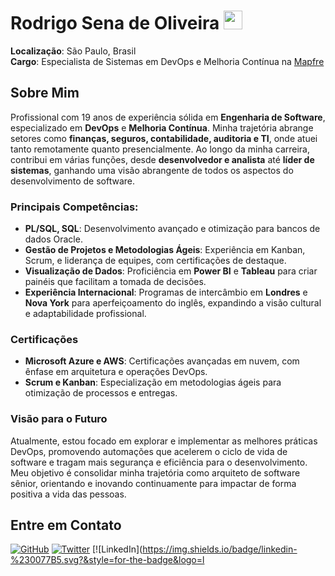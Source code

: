 # Rodrigo Sena de Oliveira <img src="https://cdn-icons-png.flaticon.com/512/197/197386.png" width="30" />

**Localização**: São Paulo, Brasil  
**Cargo**: Especialista de Sistemas em DevOps e Melhoria Contínua na [Mapfre](https://www.mapfre.com)  

## Sobre Mim
Profissional com 19 anos de experiência sólida em **Engenharia de Software**, especializado em **DevOps** e **Melhoria Contínua**. Minha trajetória abrange setores como **finanças, seguros, contabilidade, auditoria e TI**, onde atuei tanto remotamente quanto presencialmente. Ao longo da minha carreira, contribui em várias funções, desde **desenvolvedor e analista** até **líder de sistemas**, ganhando uma visão abrangente de todos os aspectos do desenvolvimento de software.

### Principais Competências:
- **PL/SQL, SQL**: Desenvolvimento avançado e otimização para bancos de dados Oracle.
- **Gestão de Projetos e Metodologias Ágeis**: Experiência em Kanban, Scrum, e liderança de equipes, com certificações de destaque.
- **Visualização de Dados**: Proficiência em **Power BI** e **Tableau** para criar painéis que facilitam a tomada de decisões.
- **Experiência Internacional**: Programas de intercâmbio em **Londres** e **Nova York** para aperfeiçoamento do inglês, expandindo a visão cultural e adaptabilidade profissional.

### Certificações
- **Microsoft Azure e AWS**: Certificações avançadas em nuvem, com ênfase em arquitetura e operações DevOps.
- **Scrum e Kanban**: Especialização em metodologias ágeis para otimização de processos e entregas.

### Visão para o Futuro
Atualmente, estou focado em explorar e implementar as melhores práticas DevOps, promovendo automações que acelerem o ciclo de vida de software e tragam mais segurança e eficiência para o desenvolvimento. Meu objetivo é consolidar minha trajetória como arquiteto de software sênior, orientando e inovando continuamente para impactar de forma positiva a vida das pessoas.

## Entre em Contato
[![GitHub](https://img.shields.io/badge/GitHub-%2312100E.svg?&style=for-the-badge&logo=Github&logoColor=white)](https://github.com/rodrigosenna) [![Twitter](https://img.shields.io/badge/twitter-%231DA1F2.svg?&style=for-the-badge&logo=twitter&logoColor=white)](https://x.com/rodrigo_sonic1) [![LinkedIn](https://img.shields.io/badge/linkedin-%230077B5.svg?&style=for-the-badge&logo=l
